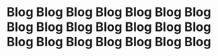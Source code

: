 # Blog Blog Blog Blog Blog Blog Blog Blog Blog Blog Blog Blog Blog Blog Blog Blog Blog Blog Blog Blog Blog
